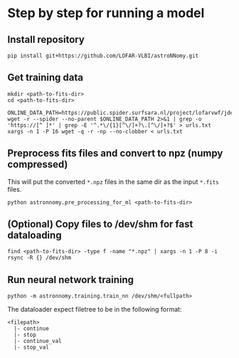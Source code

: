 # Step by step for running a model
## Install repository
```shell
pip install git+https://github.com/LOFAR-VLBI/astroNNomy.git
```

## Get training data
```shell
mkdir <path-to-fits-dir>
cd <path-to-fits-dir>

ONLINE_DATA_PATH=https://public.spider.surfsara.nl/project/lofarvwf/jdejong/CORTEX/calibrator_selection_robertjan/cnn_data/
wget -r --spider --no-parent $ONLINE_DATA_PATH 2>&1 | grep -o 'https://[^ ]*' | grep -E '^.*\/{1}[^\/]+?\.[^\/]+?$' > urls.txt
xargs -n 1 -P 16 wget -q -r -np --no-clobber < urls.txt 
```

## Preprocess fits files and convert to npz (numpy compressed)
This will put the converted `*.npz` files in the same dir as the input `*.fits` files.
```shell
python astronnomy.pre_processing_for_ml <path-to-fits-dir>
```

## (Optional) Copy files to /dev/shm for fast dataloading
```shell
find <path-to-fits-dir> -type f -name "*.npz" | xargs -n 1 -P 8 -i rsync -R {} /dev/shm
```

## Run neural network training
```shell
python -m astronnomy.training.train_nn /dev/shm/<fullpath>
```
The dataloader expect filetree to be in the following format:
```text
<filepath>
  |- continue
  |- stop
  |- continue_val
  |- stop_val
```
